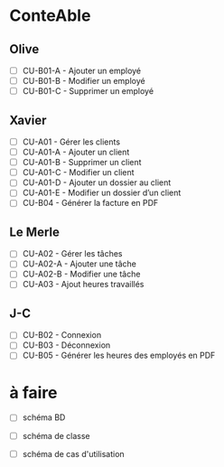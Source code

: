 # ConteAble
## Olive
- [ ] CU-B01-A - Ajouter un employé
- [ ] CU-B01-B - Modifier un employé
- [ ] CU-B01-C - Supprimer un employé
## Xavier
- [ ] CU-A01 - Gérer les clients
- [ ] CU-A01-A - Ajouter un client
- [ ] CU-A01-B - Supprimer un client
- [ ] CU-A01-C - Modifier un client
- [ ] CU-A01-D - Ajouter un dossier au client
- [ ] CU-A01-E - Modifier un dossier d’un client
- [ ] CU-B04 - Générer la facture en PDF
## Le Merle
- [ ] CU-A02 - Gérer les tâches
- [ ] CU-A02-A - Ajouter une tâche
- [ ] CU-A02-B - Modifier une tâche
- [ ] CU-A03 - Ajout heures travaillés
## J-C
- [ ] CU-B02 - Connexion
- [ ] CU-B03 - Déconnexion
- [ ] CU-B05 - Générer les heures des employés en PDF

# à faire
- [ ] schéma BD
- [ ] schéma de classe
- [ ] schéma de cas d'utilisation



